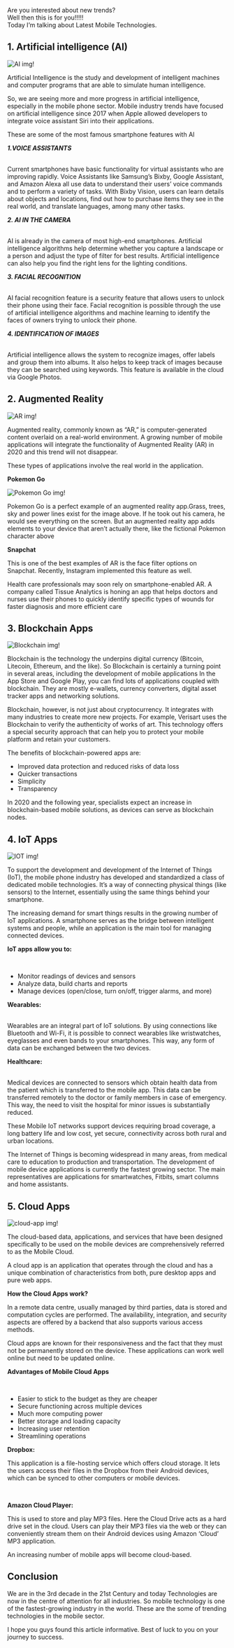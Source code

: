 Are you interested about new trends? <br> 
Well then this is for you!!!!!<br>
Today I’m talking about Latest Mobile Technologies.

<h2>1. Artificial intelligence (AI)</h2>

![AI img!](/assets/images/AI.jpeg)

<p>Artificial Intelligence is the study and development of intelligent machines and computer programs that are able to simulate human intelligence. </p>
<p>So, we are seeing more and more progress in artificial intelligence, especially in the mobile phone sector. 
Mobile industry trends have focused on artificial intelligence since 2017 when Apple allowed developers to integrate voice assistant Siri into their applications.</p>
<p>These are some of the most famous smartphone features with AI</p>

<p>

***1.VOICE ASSISTANTS***

<br>
Current smartphones have basic functionality for virtual assistants who are improving rapidly. Voice Assistants like Samsung’s Bixby, Google Assistant, and Amazon Alexa all use data to understand their users’ voice commands and to perform a variety of tasks. With Bixby Vision, users can learn details about objects and locations, find out how to purchase items they see in the real world, and translate languages, among many other tasks.</p>

<p>

***2. AI IN THE CAMERA***

<br>
AI is already in the camera of most high-end smartphones. Artificial intelligence algorithms help determine whether you capture a landscape or a person and adjust the type of filter for best results. Artificial intelligence can also help you find the right lens for the lighting conditions.</p>

<p>

***3. FACIAL RECOGNITION***

<br>
AI facial recognition feature is a security feature that allows users to unlock their phone using their face. Facial recognition is possible through the use of artificial intelligence algorithms and machine learning to identify the faces of owners trying to unlock their phone.</p>

<p>

***4. IDENTIFICATION OF IMAGES***

<br>
Artificial intelligence allows the system to recognize images, offer labels and group them into albums. It also helps to keep track of images because they can be searched using keywords. This feature is available in the cloud via Google Photos.</p>

<h2>2. Augmented Reality</h2>

![AR img!](/assets/images/ar.jpeg)

<p>Augmented reality, commonly known as “AR,” is computer-generated content overlaid on a real-world environment. A growing number of mobile applications will integrate the functionality of Augmented Reality (AR) in 2020 and this trend will not disappear.</p>
<p>These types of applications involve the real world in the application.</p>

**Pokemon Go**

![Pokemon Go img!](/assets/images/pockeyman.jpeg)

<p>Pokemon Go is a perfect example of an augmented reality app.Grass, trees, sky and power lines exist for the image above. If he took out his camera, he would see everything on the screen. But an augmented reality app adds elements to your device that aren’t actually there, like the fictional Pokemon character above</p>

**Snapchat**
<p>This is one of the best examples of AR is the face filter options on Snapchat. Recently, Instagram implemented this feature as well.</p>
<p>Health care professionals may soon rely on smartphone-enabled AR. A company called Tissue Analytics is honing an app that helps doctors and nurses use their phones to quickly identify specific types of wounds for faster diagnosis and more efficient care</p>

<h2>3. Blockchain Apps</h2>

![Blockchain img!](/assets/images/bc.jpeg)

<p>Blockchain is the technology the underpins digital currency (Bitcoin, Litecoin, Ethereum, and the like). So Blockchain is certainly a turning point in several areas, including the development of mobile applications
In the App Store and Google Play, you can find lots of applications coupled with blockchain. They are mostly e-wallets, currency converters, digital asset tracker apps and networking solutions.</p>

<p>Blockchain, however, is not just about cryptocurrency. It integrates with many industries to create more new projects. For example, Verisart uses the Blockchain to verify the authenticity of works of art.
This technology offers a special security approach that can help you to protect your mobile platform and retain your customers.</p>

<p>The benefits of blockchain-powered apps are:<br>

* Improved data protection and reduced risks of data loss
* Quicker transactions
* Simplicity
* Transparency

<p>In 2020 and the following year, specialists expect an increase in blockchain-based mobile solutions, as devices can serve as blockchain nodes.</p>

<h2>4. IoT Apps</h2>

![IOT img!](/assets/images/iot.jpeg)

<p>To support the development and development of the Internet of Things (IoT), the mobile phone industry has developed and standardized a class of dedicated mobile technologies. It’s a way of connecting physical things (like sensors) to the Internet, essentially using the same things behind your smartphone.</p>
<p>The increasing demand for smart things results in the growing number of IoT applications. A smartphone serves as the bridge between intelligent systems and people, while an application is the main tool for managing connected devices.</p>

**IoT apps allow you to:**

<br>

* Monitor readings of devices and sensors
* Analyze data, build charts and reports
* Manage devices (open/close, turn on/off, trigger alarms, and more)

<p>

**Wearables:**  

<br>
Wearables are an integral part of IoT solutions. By using connections like Bluetooth and Wi-Fi, it is possible to connect wearables like wristwatches, eyeglasses and even bands to your smartphones. This way, any form of data can be exchanged between the two devices.</p>
<p>

**Healthcare:**  

<br>
Medical devices are connected to sensors which obtain health data from the patient which is transferred to the mobile app. This data can be transferred remotely to the doctor or family members in case of emergency. This way, the need to visit the hospital for minor issues is substantially reduced. </p>

<p>These Mobile IoT networks support devices requiring broad coverage, a long battery life and low cost, yet secure, connectivity across both rural and urban locations.</p>
<p>The Internet of Things is becoming widespread in many areas, from medical care to education to production and transportation. The development of mobile device applications is currently the fastest growing sector. The main representatives are applications for smartwatches, Fitbits, smart columns and home assistants.</p>

<h2>5. Cloud Apps</h2>

![cloud-app img!](/assets/images/cloud-app.jpeg)

<p>The cloud-based data, applications, and services that have been designed specifically to be used on the mobile devices are comprehensively referred to as the Mobile Cloud.</p>
<p>A cloud app is an application that operates through the cloud and has a unique combination of characteristics from both, pure desktop apps and pure web apps.</p>

**How the Cloud Apps work?**

<p>In a remote data centre, usually managed by third parties, data is stored and computation cycles are performed. The availability, integration, and security aspects are offered by a backend that also supports various access methods.</p>
<p>Cloud apps are known for their responsiveness and the fact that they must not be permanently stored on the device. These applications can work well online but need to be updated online.</p>

**Advantages of Mobile Cloud Apps**

<br>

* Easier to stick to the budget as they are cheaper
* Secure functioning across multiple devices
* Much more computing power
* Better storage and loading capacity
* Increasing user retention
* Streamlining operations

<p>

**Dropbox:** 

This application is a file-hosting service which offers cloud storage. It lets the users access their files in the Dropbox from their Android devices, which can be synced to other computers or mobile devices.

<br>

**Amazon Cloud Player:** 

This is used to store and play MP3 files. Here the Cloud Drive acts as a hard drive set in the cloud. Users can play their MP3 files via the web or they can conveniently stream them on their Android devices using Amazon ‘Cloud’ MP3 application.
</p>
<p>An increasing number of mobile apps will become cloud-based.</p>

<h2>Conclusion</h2>
<p>We are in the 3rd decade in the 21st Century and today Technologies are now in the centre of attention for all industries. So mobile technology is one of the fastest-growing industry in the world. These are the some of trending technologies in the mobile sector.<p>
<p>I hope you guys found this article informative. Best of luck to you on your journey to success. </p>
